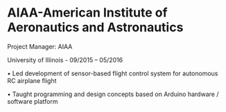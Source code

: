 # AIAA-American Institute of Aeronautics and Astronautics
Project Manager: AIAA

University of Illinois - 09/2015 – 05/2016

•	Led development of sensor-based flight control system for autonomous RC airplane flight

•	Taught programming and design concepts based on Arduino hardware / software platform
